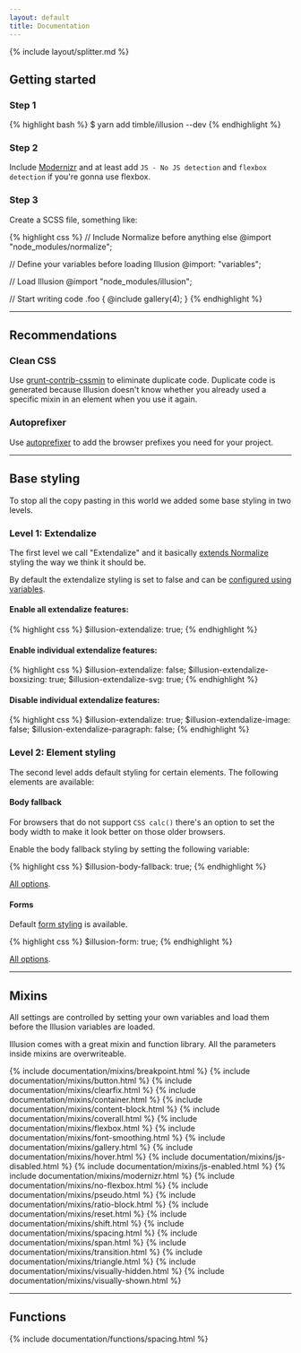 ```yaml
---
layout: default
title: Documentation
---
```


{% include layout/splitter.md %}

## Getting started

### Step 1

{% highlight bash %}
$ yarn add timble/illusion --dev
{% endhighlight %}

### Step 2

Include [Modernizr](https://modernizr.com/) and at least add `JS - No JS detection` and `flexbox detection` if you're gonna use flexbox.

### Step 3

Create a SCSS file, something like:

{% highlight css %}
// Include Normalize before anything else
@import "node_modules/normalize";

// Define your variables before loading Illusion
@import: "variables";

// Load Illusion
@import "node_modules/illusion";

// Start writing code
.foo {
  @include gallery(4);
}
{% endhighlight %}

---

## Recommendations

### Clean CSS

Use [grunt-contrib-cssmin](https://github.com/gruntjs/grunt-contrib-cssmin) to eliminate duplicate code. Duplicate code is generated because Illusion doesn't know whether you already used a specific mixin in an element when you use it again.

### Autoprefixer

Use [autoprefixer](https://github.com/nDmitry/grunt-autoprefixer) to add the browser prefixes you need for your project.

---

## Base styling

To stop all the copy pasting in this world we added some base styling in two levels.

### Level 1: Extendalize

The first level we call "Extendalize" and it basically [extends Normalize](https://github.com/timble/illusion/tree/master/scss/atoms) styling the way we think it should be.

By default the extendalize styling is set to false and can be [configured using variables](https://github.com/timble/illusion/blob/master/scss/tools/variables/_extendalize.scss).

#### Enable all extendalize features:

{% highlight css %}
$illusion-extendalize: true;
{% endhighlight %}

#### Enable individual extendalize features:

{% highlight css %}
$illusion-extendalize: false;
$illusion-extendalize-boxsizing: true;
$illusion-extendalize-svg: true;
{% endhighlight %}

#### Disable individual extendalize features:

{% highlight css %}
$illusion-extendalize: true;
$illusion-extendalize-image: false;
$illusion-extendalize-paragraph: false;
{% endhighlight %}

### Level 2: Element styling

The second level adds default styling for certain elements. The following elements are available:

#### Body fallback

For browsers that do not support `CSS calc()` there's an option to set the body width to make it look better on those older browsers.

Enable the body fallback styling by setting the following variable:

{% highlight css %}
$illusion-body-fallback: true;
{% endhighlight %}

[All options](https://github.com/timble/illusion/blob/master/scss/tools/variables/_body-fallback.scss).

#### Forms

Default [form styling](/examples/#form) is available.

{% highlight css %}
$illusion-form: true;
{% endhighlight %}

[All options](https://github.com/timble/illusion/blob/master/scss/tools/variables/_form.scss).

---

## Mixins

All settings are controlled by setting your own variables and load them before the Illusion variables are loaded.

Illusion comes with a great mixin and function library. All the parameters inside mixins are overwriteable.

{% include documentation/mixins/breakpoint.html %}
{% include documentation/mixins/button.html %}
{% include documentation/mixins/clearfix.html %}
{% include documentation/mixins/container.html %}
{% include documentation/mixins/content-block.html %}
{% include documentation/mixins/coverall.html %}
{% include documentation/mixins/flexbox.html %}
{% include documentation/mixins/font-smoothing.html %}
{% include documentation/mixins/gallery.html %}
{% include documentation/mixins/hover.html %}
{% include documentation/mixins/js-disabled.html %}
{% include documentation/mixins/js-enabled.html %}
{% include documentation/mixins/modernizr.html %}
{% include documentation/mixins/no-flexbox.html %}
{% include documentation/mixins/pseudo.html %}
{% include documentation/mixins/ratio-block.html %}
{% include documentation/mixins/reset.html %}
{% include documentation/mixins/shift.html %}
{% include documentation/mixins/spacing.html %}
{% include documentation/mixins/span.html %}
{% include documentation/mixins/transition.html %}
{% include documentation/mixins/triangle.html %}
{% include documentation/mixins/visually-hidden.html %}
{% include documentation/mixins/visually-shown.html %}

---

## Functions

{% include documentation/functions/spacing.html %}
